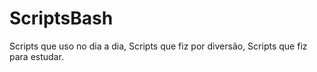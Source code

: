# ScriptsBash
Scripts que uso no dia a dia, 
Scripts que fiz por diversão,
Scripts que fiz para estudar.
